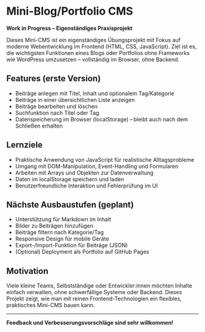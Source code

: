 # Mini-Blog/Portfolio CMS

**Work in Progress – Eigenständiges Praxisprojekt**

Dieses Mini-CMS ist ein eigenständiges Übungsprojekt mit Fokus auf moderne Webentwicklung im Frontend (HTML, CSS, JavaScript). Ziel ist es, die wichtigsten Funktionen eines Blogs oder Portfolios ohne Frameworks wie WordPress umzusetzen – vollständig im Browser, ohne Backend.

## Features (erste Version)

- Beiträge anlegen mit Titel, Inhalt und optionalem Tag/Kategorie
- Beiträge in einer übersichtlichen Liste anzeigen
- Beiträge bearbeiten und löschen
- Suchfunktion nach Titel oder Tag
- Datenspeicherung im Browser (localStorage) – bleibt auch nach dem Schließen erhalten

## Lernziele

- Praktische Anwendung von JavaScript für realistische Alltagsprobleme
- Umgang mit DOM-Manipulation, Event-Handling und Formularen
- Arbeiten mit Arrays und Objekten zur Datenverwaltung
- Daten im localStorage speichern und laden
- Benutzerfreundliche Interaktion und Fehlerprüfung im UI

## Nächste Ausbaustufen (geplant)

- Unterstützung für Markdown im Inhalt
- Bilder zu Beiträgen hinzufügen
- Beiträge filtern nach Kategorie/Tag
- Responsive Design für mobile Geräte
- Export-/Import-Funktion für Beiträge (JSON)
- (Optional) Deployment als Portfolio auf GitHub Pages

## Motivation

Viele kleine Teams, Selbstständige oder Entwickler:innen möchten Inhalte einfach verwalten, ohne schwerfällige Systeme oder Backend. Dieses Projekt zeigt, wie man mit reinen Frontend-Technologien ein flexibles, praktisches Mini-CMS bauen kann.

---

**Feedback und Verbesserungsvorschläge sind sehr willkommen!**
